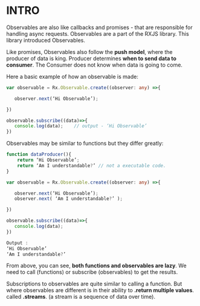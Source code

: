 # INTRO
Observables are also like callbacks and promises - that are responsible for handling async requests. Observables are a part of the RXJS library. This library introduced Observables.


Like promises, Observables also follow the **push model**, where the producer of data is king. Producer determines **when to send data to consumer**. The Consumer does not know when data is going to come.

Here a basic example of how an observable is made:

```typescript
var observable = Rx.Observable.create((observer: any) =>{

   observer.next(‘Hi Observable’);

})

observable.subscribe((data)=>{
   console.log(data);    // output - ‘Hi Observable’
})
```

Observables may be similar to functions but they differ greatly:

```typescript
function dataProducer(){
    return ‘Hi Observable’;
    return ‘Am I understandable?’ // not a executable code.
}

var observable = Rx.Observable.create((observer: any) =>{

   observer.next(‘Hi Observable’);
   observer.next( ‘Am I understandable?’ );

})

observable.subscribe((data)=>{
   console.log(data);    
})

Output :
‘Hi Observable’
‘Am I understandable?’ 
```

From above, you can see, **both functions and observables are lazy**. We need to call (functions) or subscribe (observables) to get the results.

Subscriptions to observables are quite similar to calling a function. But where observables are different is in their ability to **.return multiple values**. called **.streams**. (a stream is a sequence of data over time).